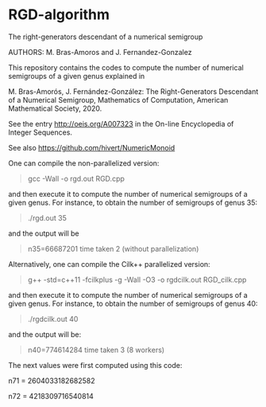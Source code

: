 # RGD-algorithm
The right-generators descendant of a numerical semigroup

AUTHORS: M. Bras-Amoros and J. Fernandez-Gonzalez


This repository contains the codes to compute the number of numerical semigroups of a given genus explained in 

M. Bras-Amorós, J. Fernández-González: The Right-Generators Descendant of a Numerical Semigroup, Mathematics of Computation, American Mathematical Society, 2020.


See the entry http://oeis.org/A007323 in the On-line Encyclopedia of Integer Sequences.

See also https://github.com/hivert/NumericMonoid


One can compile the non-parallelized version:

> gcc -Wall -o rgd.out RGD.cpp

and then execute it to compute the number of numerical semigroups of a given genus. 
For instance, to obtain the number of semigroups of genus 35:

> ./rgd.out 35

and the output will be

> n35=66687201
> time taken 2 (without parallelization)


Alternatively, one can compile the Cilk++ parallelized version:

> g++ -std=c++11 -fcilkplus -g -Wall -O3 -o rgdcilk.out RGD_cilk.cpp

and then execute it to compute the number of numerical semigroups of a given genus. 
For instance, to obtain the number of semigroups of genus 40:

> ./rgdcilk.out 40

and the output will be:

> n40=774614284
> time taken 3 (8 workers)


The next values were first computed using this code:

n71 = 2604033182682582

n72 = 4218309716540814
